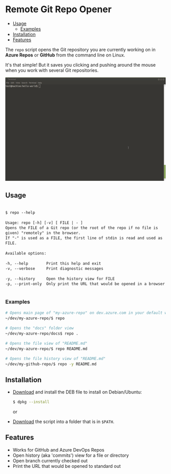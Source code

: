 # Remote Git Repo Opener

- [Usage](#usage)
  - [Examples](#examples)
- [Installation](#installation)
- [Features](#features)

The `repo` script opens the Git repository you are currently working on in **Azure Repos** or **GitHub** from the command line on Linux.

It's that simple! But it saves you clicking and pushing around the mouse when you work with several Git repositories.

![foo](./docs/images/preview.gif)

## Usage

```

$ repo --help

Usage: repo [-h] [-v] [ FILE | - ]
Opens the FILE of a Git repo (or the root of the repo if no file is given) "remotely" in the browser.
If "-" is used as a FILE, the first line of stdin is read and used as FILE.

Available options:

-h, --help        Print this help and exit
-v, --verbose     Print diagnostic messages

-y, --history     Open the history view for FILE
-p, --print-only  Only print the URL that would be opened in a browser


```

### Examples

```bash
# Opens main page of "my-azure-repo" on dev.azure.com in your default web browser
~/dev/my-azure-repo/$ repo
```

```bash
# Opens the "docs" folder view
~/dev/my-azure-repo/docs$ repo .
```

```bash
# Opens the file view of "README.md"
~/dev/my-azure-repo/$ repo README.md
```

```bash
# Opens the file history view of "README.md"
~/dev/my-github-repo/$ repo -y README.md
```

## Installation

- [Download](https://github.com/ctjdr/repo-cli/releases/download/1.0.0-1/repo-cli_1.0.0-1.deb) and install the DEB file to install on Debian/Ubuntu:
    ```bash
    $ dpkg --install 
    ``` 

    or

- [Download](https://github.com/ctjdr/repo-cli/releases/download/1.0.0-1/repo-cli_1.0.0-1.deb) the script into a folder that is in `$PATH`.

## Features

- Works for GitHub and Azure DevOps Repos
- Open history (aka 'commits') view for a file or directory
- Open branch currently checked out
- Print the URL that would be opened to standard out
